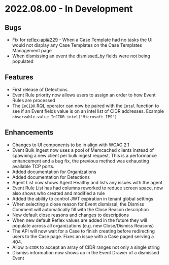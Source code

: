 # 2022.08.00 - In Development

## Bugs

- Fix for [reflex-api#229](https://github.com/reflexsoar/reflex-api/issues/229) - When a Case Template had no tasks the UI would not display any Case Templates on the Case Templates Management page 
- When dismissing an event the dismissed_by fields were not being populated

## Features

- First release of Detections
- Event Rule priority now allows users to assign an order to how Event Rules are processed
- The `InCIDR` RQL operator can now be paired with the `Intel` function to see if an Event fields value is on an intel list of CIDR addresses.  Example `observable.value InCIDR intel("Microsoft IPS")`

## Enhancements

- Changes to UI components to be in align with WCAG 2.1
- Event Bulk Ingest now uses a pool of Memcached clients instead of spawning a new client per bulk ingest request.  This is a performance enhancement and a bug fix, the previous method was exhausting available TCP ports.
- Added documentation for Organizations
- Added documentation for Detections
- Agent List now shows Agent Healthy and lists any issues with the agent
- Event Rule List has had columns reworked to reduce screen space, now also shows who created and modified a rule
- Added the ability to control JWT expiration in tenant global settings
- When selecting a close reason for Event dismissal, the Dismiss Comment will automatically fill with the Close Reason description
- New default close reasons and changes to descriptions
- When new default Reflex values are added in the future they will populate across all organizations (e.g. new Close/Dismiss Reasons)
- The API will now wait for a Case to finish creating before redirecting users to the Case page.  Fixes an issue with a Case paged serving a 404.
- Allow `InCIDR` to accept an array of CIDR ranges not only a single string
- Dismiss information now shows up in the Event Drawer of a dismissed Event